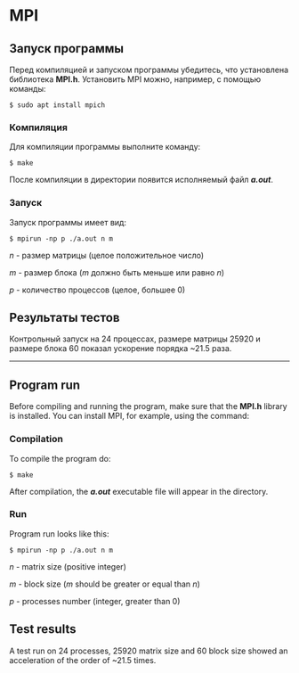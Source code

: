 # MPI
## Запуск программы
Перед компиляцией и запуском программы убедитесь, что установлена библиотека **MPI.h**. Установить MPI можно, например, с помощью команды:
```
$ sudo apt install mpich
```
### Компиляция
Для компиляции программы выполните команду:
```
$ make
```
После компиляции в директории появится исполняемый файл ***a.out***.
### Запуск
Запуск программы имеет вид:
```
$ mpirun -np p ./a.out n m
```
*n* - размер матрицы (целое положительное число)

*m* - размер блока (*m* должно быть меньше или равно *n*)

*p* - количество процессов (целое, большее 0)

## Результаты тестов
Контрольный запуск на 24 процессах, размере матрицы 25920 и размере блока 60 показал ускорение порядка ~21.5 раза.

----------------------------------------------
## Program run
Before compiling and running the program, make sure that the **MPI.h** library is installed. You can install MPI, for example, using the command:
### Compilation
To compile the program do:
```
$ make
```
After compilation, the ***a.out*** executable file will appear in the directory.
### Run
Program run looks like this:
```
$ mpirun -np p ./a.out n m
```
*n* - matrix size (positive integer)

*m* - block size (*m* should be greater or equal than *n*)

*p* - processes number (integer, greater than 0)

## Test results
A test run on 24 processes, 25920 matrix size and 60 block size showed an acceleration of the order of ~21.5 times.
